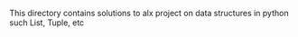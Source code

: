 This directory contains solutions to alx project on data structures in python such List, Tuple, etc

